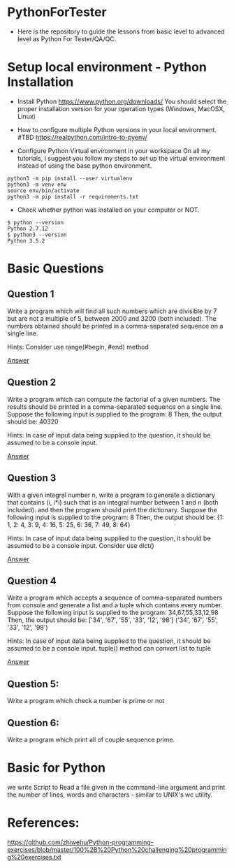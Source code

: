 # PythonForTester
- Here is the repository to guide the lessons from basic level to advanced level as Python For Tester/QA/QC.

# Setup local environment - Python Installation
- Install Python
https://www.python.org/downloads/
You should select the proper installation version for your operation types (Windows, MacOSX, Linux)
- How to configure multiple Python versions in your local environment.
#TBD
https://realpython.com/intro-to-pyenv/

- Configure Python Virtual environment in your workspace
On all my tutorials, I suggest you follow my steps to set up the virtual environment instead of using the base python environment.

```
python3 -m pip install --user virtualenv
python3 -m venv env
source env/bin/activate
python3 -m pip install -r requirements.txt
```

- Check whether python was installed on your computer or NOT.
```
$ python --version
Python 2.7.12
$ python3 --version
Python 3.5.2
```

# Basic Questions

## Question 1

Write a program which will find all such numbers which are divisible by 7 but are not a multiple of 5,
between 2000 and 3200 (both included).
The numbers obtained should be printed in a comma-separated sequence on a single line.

Hints: 
Consider use range(#begin, #end) method

[Answer](https://github.com/josdoaitran/PythonForTester/blob/master/BasicQuestions/Q1.py)
## Question 2
Write a program which can compute the factorial of a given numbers.
The results should be printed in a comma-separated sequence on a single line.
Suppose the following input is supplied to the program:
8
Then, the output should be:
40320

Hints:
In case of input data being supplied to the question, it should be assumed to be a console input.

[Answer](https://github.com/josdoaitran/PythonForTester/blob/master/BasicQuestions/Q2.py)


## Question 3

With a given integral number n, write a program to generate a dictionary that contains (i, i*i) such that is an integral number between 1 and n (both included). and then the program should print the dictionary.
Suppose the following input is supplied to the program:
8
Then, the output should be:
{1: 1, 2: 4, 3: 9, 4: 16, 5: 25, 6: 36, 7: 49, 8: 64}

Hints:
In case of input data being supplied to the question, it should be assumed to be a console input.
Consider use dict()

[Answer](https://github.com/josdoaitran/PythonForTester/blob/master/BasicQuestions/Q3.py)

## Question 4
Write a program which accepts a sequence of comma-separated numbers from console and generate a list and a tuple which contains every number.
Suppose the following input is supplied to the program:
34,67,55,33,12,98
Then, the output should be:
['34', '67', '55', '33', '12', '98']
('34', '67', '55', '33', '12', '98')

Hints:
In case of input data being supplied to the question, it should be assumed to be a console input.
tuple() method can convert list to tuple

[Answer](https://github.com/josdoaitran/PythonForTester/blob/master/BasicQuestions/Q4.py)

## Question 5:
Write a program which check a number is prime or not


## Question 6:
Write a program which print all of couple sequence prime.


# Basic for Python

we write Script to Read a file given in the command-line argument and print the number of
lines, words and characters - similar to UNIX's wc utility.

# References:

https://github.com/zhiwehu/Python-programming-exercises/blob/master/100%2B%20Python%20challenging%20programming%20exercises.txt

